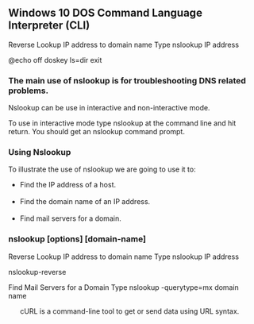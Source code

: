 <h2>Windows 10 DOS Command Language Interpreter (CLI)</h2>
<p>
Reverse Lookup IP address to domain name
Type nslookup IP address
</p>
@echo off
doskey ls=dir
exit

<h3>The main use of nslookup is for troubleshooting DNS related problems.</h3>

Nslookup can be use in interactive and non-interactive mode.

To use in interactive mode type nslookup at the command line and hit return.
You should get an nslookup command prompt.

<h3>Using Nslookup</h3>
To illustrate the use of nslookup we are going to use it to:
<ul>
  <li>Find the IP address of a host.</li><br>
  <li>Find the domain name of an IP address.</li><br>
  <li>Find mail servers for a domain.</li>
</ul>

<h3>nslookup [options] [domain-name]</h3>

Reverse Lookup IP address to domain name
Type nslookup IP address

nslookup-reverse

Find Mail Servers for a Domain
Type nslookup  -querytype=mx  domain name

<ul>
cURL is a command-line tool to get or send data using URL syntax.
